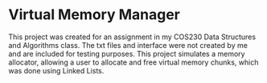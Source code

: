 # Virtual Memory Manager
This project was created for an assignment in my COS230 Data Structures and Algorithms class. 
The txt files and interface were not created by me and are included for testing purposes.
This project simulates a memory allocator, allowing a user to allocate and free virtual memory chunks, which was done using Linked Lists.
